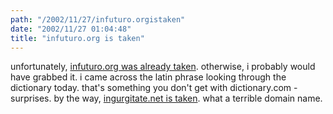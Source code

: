 ```yaml
---
path: "/2002/11/27/infuturo.orgistaken" 
date: "2002/11/27 01:04:48" 
title: "infuturo.org is taken" 
---
```

unfortunately, <a href="http://www.directnic.org/search/index.cgi?q=infuturo.org&amp;search=linguatron">infuturo.org was already taken</a>. otherwise, i probably would have grabbed it. i came across the latin phrase looking through the dictionary today. that's something you don't get with dictionary.com - surprises. by the way, <a href="http://www.ingurgitate.net/">ingurgitate.net is taken</a>. what a terrible domain name.
